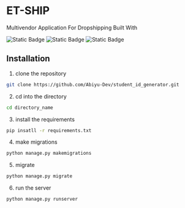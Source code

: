 # ET-SHIP

Multivendor Application For Dropshipping Built With

![Static Badge](https://img.shields.io/badge/python-blue)
![Static Badge](https://img.shields.io/badge/Django-green)
![Static Badge](https://img.shields.io/badge/javascript-yellow)

## Installation

1. clone the repository

```bash
git clone https://github.com/Abiyu-Dev/student_id_generator.git
```

2. cd into the directory

```bash
cd directory_name
```

3. install the requirements

```bash
pip insatll -r requirements.txt
```

4. make migrations

```bash
python manage.py makemigrations
```

5. migrate

```bash
python manage.py migrate
```

6. run the server

```bash
python manage.py runserver
```